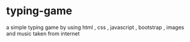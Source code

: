 # typing-game
a simple typing game by using html , css , javascript , bootstrap , 
images and music taken from internet
